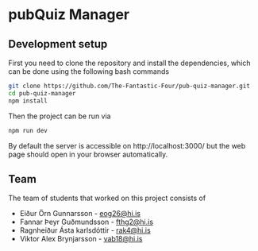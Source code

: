 # pubQuiz Manager

## Development setup
First you need to clone the repository and install the dependencies, which can be done using the following bash commands
```bash
git clone https://github.com/The-Fantastic-Four/pub-quiz-manager.git
cd pub-quiz-manager
npm install
```

Then the project can be run via
```bash
npm run dev
```

By default the server is accessible on http://localhost:3000/ but the web page should open in your browser automatically.

## Team
The team of students that worked on this project consists of

- Eiður Örn Gunnarsson - eog26@hi.is
- Fannar Þeyr Guðmundsson - fthg2@hi.is
- Ragnheiður Ásta karlsdóttir - rak4@hi.is
- Viktor Alex Brynjarsson - vab18@hi.is
